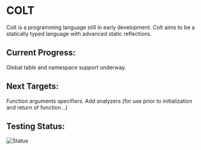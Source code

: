 # COLT
Colt is a programming language still in early development.
Colt aims to be a statically typed language with advanced static reflections.

## Current Progress:
Global table and namespace support underway.

## Next Targets:
Function arguments specifiers.
Add analyzers (for use prior to initialization and return of function...)

## Testing Status:
![Status](https://github.com/R533-Code/colt-lang-v2/actions/workflows/cmake.yml/badge.svg)
